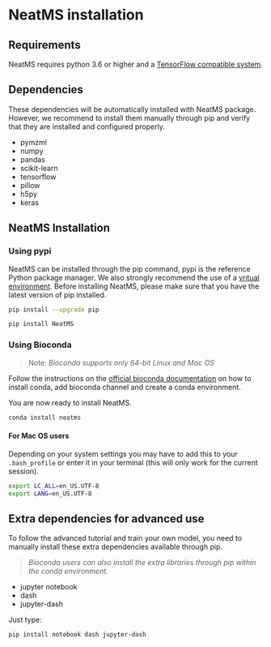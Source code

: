 # NeatMS installation

## Requirements

NeatMS requires python 3.6 or higher and a [TensorFlow compatible system](https://www.tensorflow.org/install/pip#system-requirements). 

## Dependencies

These dependencies will be automatically installed with NeatMS package. However, we recommend to install them manually through pip and verify that they are installed and configured properly.

* pymzml
* numpy
* pandas
* scikit-learn
* tensorflow
* pillow
* h5py
* keras

## NeatMS Installation

### Using pypi

NeatMS can be installed through the pip command, pypi is the reference Python package manager. We also strongly recommend the use of a [vritual environment](https://packaging.python.org/guides/installing-using-pip-and-virtual-environments/). Before installing NeatMS, please make sure that you have the latest version of pip installed.

``` bash
pip install --upgrade pip
```

``` bash
pip install NeatMS
```
### Using Bioconda

> Note: *Bioconda supports only 64-bit Linux and Mac OS*

Follow the instructions on the [official bioconda documentation](https://bioconda.github.io/user/install.html) on how to install conda, add bioconda channel and create a conda environment. 

You are now ready to install NeatMS.

``` bash
conda install neatms
```

#### For Mac OS users

Depending on your system settings you may have to add this to your `.bash_profile` or enter it in your terminal (this will only work for the current session).

``` bash
export LC_ALL=en_US.UTF-8
export LANG=en_US.UTF-8
```

## Extra dependencies for advanced use

To follow the advanced tutorial and train your own model, you need to manually install these extra dependencies available through pip. 

> *Bioconda users can also install the extra libraries through pip within the conda environment.*

* jupyter notebook
* dash
* jupyter-dash

Just type: 

``` bash
pip install notebook dash jupyter-dash
```

